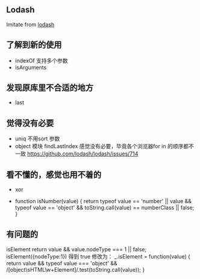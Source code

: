 ## Lodash
Imitate from [lodash](http://lodash.com/docs)


## 了解到新的使用
* indexOf 支持多个参数
* isArguments 

## 发现原库里不合适的地方
* last
## 觉得没有必要
* uniq 不用sort 参数
* object 模块 findLastIndex 感觉没有必要，毕竟各个浏览器for in 的顺序都不一致 https://github.com/lodash/lodash/issues/714

## 看不懂的，感觉也用不着的
* xor 

* function isNumber(value) {
      return typeof value == 'number' ||
        value && typeof value == 'object' && toString.call(value) == numberClass || false;
    }

## 有问题的
isElement return value && value.nodeType === 1 || false; isElement({nodeType:1}) 得到 true
修改为：
_.isElement = function(value) {
    return value && typeof value === 'object' && /\[object\sHTML\w+Element\]/.test(toString.call(value));
}
